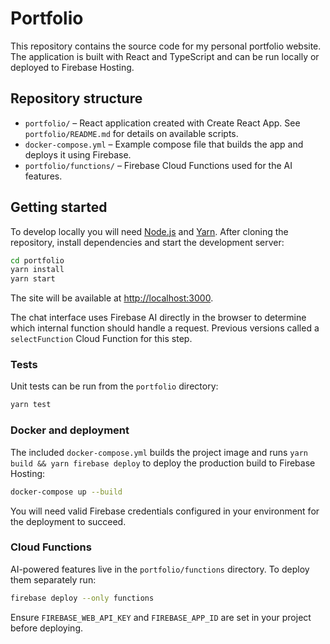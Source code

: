 # Portfolio

This repository contains the source code for my personal portfolio website. The application is built with React and TypeScript and can be run locally or deployed to Firebase Hosting.

## Repository structure

- `portfolio/` – React application created with Create React App. See `portfolio/README.md` for details on available scripts.
- `docker-compose.yml` – Example compose file that builds the app and deploys it using Firebase.
- `portfolio/functions/` – Firebase Cloud Functions used for the AI features.

## Getting started

To develop locally you will need [Node.js](https://nodejs.org/) and [Yarn](https://yarnpkg.com/). After cloning the repository, install dependencies and start the development server:

```bash
cd portfolio
yarn install
yarn start
```

The site will be available at [http://localhost:3000](http://localhost:3000).

The chat interface uses Firebase AI directly in the browser to determine which
internal function should handle a request. Previous versions called a
`selectFunction` Cloud Function for this step.

### Tests

Unit tests can be run from the `portfolio` directory:

```bash
yarn test
```

### Docker and deployment

The included `docker-compose.yml` builds the project image and runs `yarn build && yarn firebase deploy` to deploy the production build to Firebase Hosting:

```bash
docker-compose up --build
```

You will need valid Firebase credentials configured in your environment for the deployment to succeed.

### Cloud Functions

AI-powered features live in the `portfolio/functions` directory. To deploy them separately run:

```bash
firebase deploy --only functions
```

Ensure `FIREBASE_WEB_API_KEY` and `FIREBASE_APP_ID` are set in your project before deploying.

